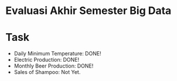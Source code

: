 # Evaluasi Akhir Semester Big Data

# Task
* Daily Minimum Temperature: DONE!
* Electric Production: DONE!
* Monthly Beer Production: DONE!
* Sales of Shampoo: Not Yet.
